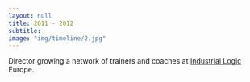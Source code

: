 ```yaml
---
layout: null
title: 2011 - 2012
subtitle:
image: "img/timeline/2.jpg"
---
```

Director growing a network of trainers and coaches at [Industrial Logic](https://www.industriallogic.com/) Europe.
